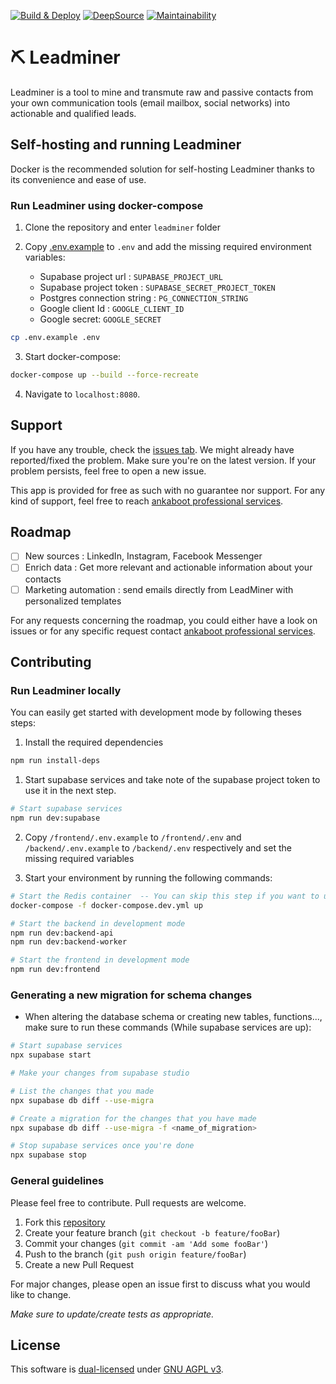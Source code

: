 [![Build & Deploy](https://github.com/ankaboot-source/leadminer/actions/workflows/Deploy-demo.yml/badge.svg)](https://github.com/ankaboot-source/leadminer/actions/workflows/Deploy-demo.yml) [![DeepSource](https://deepsource.io/gh/ankaboot-source/leadminer.svg/?label=active+issues&show_trend=true&token=M4B7pZCjFk2wl_EJpgQ9f-le)](https://deepsource.io/gh/ankaboot-source/leadminer/?ref=repository-badge) </a>[![Maintainability](https://api.codeclimate.com/v1/badges/42e68c56bc3ce2b1f59b/maintainability)](https://codeclimate.com/repos/63f7174b3d043100a803ee03/maintainability)

# ⛏ Leadminer

Leadminer is a tool to mine and transmute raw and passive contacts from your own communication tools (email mailbox, social networks) into actionable and qualified leads.

## Self-hosting and running Leadminer

Docker is the recommended solution for self-hosting Leadminer thanks to its convenience and ease of use.

### Run Leadminer using docker-compose

1. Clone the repository and enter `leadminer` folder

1. Copy [.env.example](/.env.example) to `.env` and add the missing required environment variables:

   - Supabase project url : `SUPABASE_PROJECT_URL`
   - Supabase project token : `SUPABASE_SECRET_PROJECT_TOKEN`
   - Postgres connection string : `PG_CONNECTION_STRING`
   - Google client Id : `GOOGLE_CLIENT_ID`
   - Google secret: `GOOGLE_SECRET`

```sh
cp .env.example .env
```

3. Start docker-compose:

```sh
docker-compose up --build --force-recreate
```

4. Navigate to `localhost:8080`.

## Support

If you have any trouble, check the [issues tab](https://github.com/ankaboot-source/leadminer/issues). We might already have reported/fixed the problem. Make sure you're on the latest version. If your problem persists, feel free to open a new issue.

This app is provided for free as such with no guarantee nor support. For any kind of support, feel free to reach [ankaboot professional services](contact@ankaboot.fr).

## Roadmap

- [ ] New sources : LinkedIn, Instagram, Facebook Messenger
- [ ] Enrich data : Get more relevant and actionable information about your contacts
- [ ] Marketing automation : send emails directly from LeadMiner with personalized templates

For any requests concerning the roadmap, you could either have a look on issues or for any specific request contact [ankaboot professional services](contact@ankaboot.fr).

## Contributing

### Run Leadminer locally

You can easily get started with development mode by following theses steps:

1. Install the required dependencies

```sh
npm run install-deps
```

1. Start supabase services and take note of the supabase project token to use it in the next step.

```sh
# Start supabase services
npm run dev:supabase
```

2. Copy `/frontend/.env.example` to `/frontend/.env` and `/backend/.env.example` to `/backend/.env` respectively and set the missing required variables

1. Start your environment by running the following commands:

```sh
# Start the Redis container  -- You can skip this step if you want to use your local instance
docker-compose -f docker-compose.dev.yml up

# Start the backend in development mode
npm run dev:backend-api
npm run dev:backend-worker

# Start the frontend in development mode
npm run dev:frontend
```

### Generating a new migration for schema changes

- When altering the database schema or creating new tables, functions..., make sure to run these commands (While supabase services are up):

```sh
# Start supabase services
npx supabase start

# Make your changes from supabase studio

# List the changes that you made
npx supabase db diff --use-migra

# Create a migration for the changes that you have made
npx supabase db diff --use-migra -f <name_of_migration>

# Stop supabase services once you're done
npx supabase stop
```

### General guidelines

Please feel free to contribute. Pull requests are welcome.

1. Fork this [repository](https://github.com/ankaboot-source/leadminer)
2. Create your feature branch (`git checkout -b feature/fooBar`)
3. Commit your changes (`git commit -am 'Add some fooBar'`)
4. Push to the branch (`git push origin feature/fooBar`)
5. Create a new Pull Request

For major changes, please open an issue first to discuss what you would like to change.

_Make sure to update/create tests as appropriate._

## License

This software is [dual-licensed](DUAL-LICENSE.md) under [GNU AGPL v3](LICENSE).
